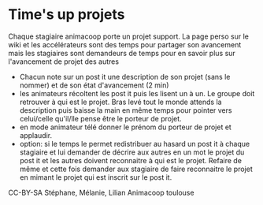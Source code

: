 # Time's up projets

Chaque stagiaire animacoop porte un projet support. La page perso sur le wiki et les accélérateurs sont des temps pour partager son avancement mais les stagiaires sont demandeurs de temps pour en savoir plus sur l'avancement de projet des autres

- Chacun note sur un post it une description de son projet (sans le nommer) et de son état d'avancement (2 min)
- les animateurs récoltent les post it puis les lisent un à un. Le groupe doit retrouver à qui est le projet. Bras levé tout le monde attends la description puis baisse la main en même temps pour pointer vers celui/celle qu'il/lle pense être le porteur de projet.
- en mode animateur télé donner le prénom du porteur de projet et applaudir.
- option: si le temps le permet redistribuer au hasard un post it à chaque stagiaire et lui demander de décrire aux autres en un mot le projet du post it et les autres doivent reconnaitre à qui est le projet. Refaire de même et cette fois demander aux stagiaire de faire reconnaitre le projet en mimant le projet qui est inscrit sur le post it.

CC-BY-SA Stéphane, Mélanie, Lilian Animacoop toulouse
